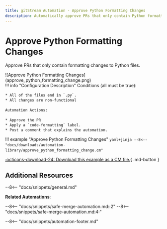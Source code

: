 ```yaml
---
title: gitStream Automation - Approve Python Formatting Changes
description: Automatically approve PRs that only contain Python formatting changes.
---
```

# Approve Python Formatting Changes
Approve PRs that only contain formatting changes to Python files. 

<div class="automationImage" style="align:right" markdown="1">
![Approve Python Formatting Changes](approve_python_formatting_change.png)
</div>

<div class="automationDescription" markdown="1">
!!! info "Configuration Description"
    Conditions (all must be true):

    * All of the files end in `.py`.
    * All changes are non-functional

    Automation Actions:

    * Approve the PR
    * Apply a `code-formatting` label.
    * Post a comment that explains the automation.
</div>

!!! example "Approve Python Formatting Changes"
    ```yaml+jinja
    --8<-- "docs/downloads/automation-library/approve_python_formatting_change.cm"
    ```
    <div class="result" markdown>
      <span>
      [:octicons-download-24: Download this example as a CM file.](/downloads/automation-library/approve_python_formatting_change.cm){ .md-button }
      </span>
    </div>

## Additional Resources

--8<-- "docs/snippets/general.md"

**Related Automations**:

--8<-- "docs/snippets/safe-merge-automation.md::2"
--8<-- "docs/snippets/safe-merge-automation.md:4:"

--8<-- "docs/snippets/automation-footer.md"